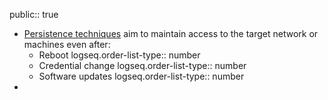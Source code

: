 public:: true

- [Persistence techniques](https://attack.mitre.org/tactics/TA0003/) aim to maintain access to the target network or machines even after:
	- Reboot
	  logseq.order-list-type:: number
	- Credential change
	  logseq.order-list-type:: number
	- Software updates
	  logseq.order-list-type:: number
-